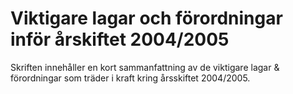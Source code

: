 # Viktigare lagar och förordningar inför årskiftet 2004/2005

Skriften innehåller en kort sammanfattning av de viktigare lagar \& förordningar som träder i kraft kring årsskiftet 2004/2005\.
